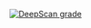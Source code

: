 [![DeepScan grade](https://deepscan.io/api/teams/3192/projects/10352/branches/142170/badge/grade.svg)](https://deepscan.io/dashboard#view=project&tid=3192&pid=10352&bid=142170)